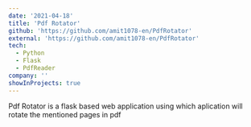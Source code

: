 ```yaml
---
date: '2021-04-18'
title: 'Pdf Rotator'
github: 'https://github.com/amit1078-en/PdfRotator'
external: 'https://github.com/amit1078-en/PdfRotator'
tech:
  - Python
  - Flask
  - PdfReader
company: ''
showInProjects: true
---
```


Pdf Rotator is a flask based web application using which aplication will rotate the mentioned pages in pdf
